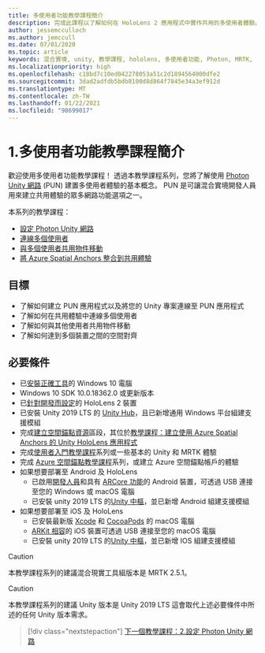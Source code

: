 ```yaml
---
title: 多使用者功能教學課程簡介
description: 完成此課程以了解如何在 HoloLens 2 應用程式中實作共用的多使用者體驗。
author: jessemcculloch
ms.author: jemccull
ms.date: 07/01/2020
ms.topic: article
keywords: 混合實境, unity, 教學課程, hololens, 多使用者功能, Photon, MRTK, 混合實境工具組, UWP, Azure 空間錨點
ms.localizationpriority: high
ms.openlocfilehash: c18bd7c10ed042278053a51c2d1894564000dfe2
ms.sourcegitcommit: 3dad2adfdb5bdb8100d8d864f7845e34a3ef912d
ms.translationtype: MT
ms.contentlocale: zh-TW
ms.lasthandoff: 01/22/2021
ms.locfileid: "98699017"
---
```

# <a name="1-introduction-to-the-multi-user-capabilities-tutorials"></a>1.多使用者功能教學課程簡介

歡迎使用多使用者功能教學課程！ 透過本教學課程系列，您將了解使用 <a href="https://www.photonengine.com/PUN" target="_blank">Photon Unity 網路</a> (PUN) 建置多使用者體驗的基本概念。 PUN 是可讓混合實境開發人員用來建立共用體驗的眾多網路功能選項之一。

本系列的教學課程：

* [設定 Photon Unity 網路](mr-learning-sharing-02.md)
* [連線多個使用者](mr-learning-sharing-03.md)
* [與多個使用者共用物件移動](mr-learning-sharing-04.md)
* [將 Azure Spatial Anchors 整合到共用體驗](mr-learning-sharing-05.md)

## <a name="objectives"></a>目標

* 了解如何建立 PUN 應用程式以及將您的 Unity 專案連線至 PUN 應用程式
* 了解如何在共用體驗中連線多個使用者
* 了解如何與其他使用者共用物件移動
* 了解如何達到多個裝置之間的空間對齊

## <a name="prerequisites"></a>必要條件

* 已[安裝正確工具](../../install-the-tools.md)的 Windows 10 電腦
* Windows 10 SDK 10.0.18362.0 或更新版本
* 已[針對開發而設定](../../platform-capabilities-and-apis/using-visual-studio.md#enabling-developer-mode)的 HoloLens 2 裝置
* 已安裝 Unity 2019 LTS 的 <a href="https://docs.unity3d.com/Manual/GettingStartedInstallingHub.html" target="_blank">Unity Hub</a>，且已新增通用 Windows 平台組建支援模組
* 完成[建立空間錨點資源](https://docs.microsoft.com/azure/spatial-anchors/quickstarts/get-started-unity-hololens#create-a-spatial-anchors-resource)區段，其位於[教學課程：建立使用 Azure Spatial Anchors 的 Unity HoloLens 應用程式](https://docs.microsoft.com/azure/spatial-anchors/quickstarts/get-started-unity-hololens)
* 完成[使用者入門教學課程](mr-learning-base-01.md)系列或一些基本的 Unity 和 MRTK 體驗
* 完成 [Azure 空間錨點教學課程](mr-learning-asa-01.md)系列，或建立 Azure 空間錨點帳戶的體驗
* 如果想要部署至 Android 及 HoloLens
  * 已啟用<a href="https://developer.android.com/studio/debug/dev-options" target="_blank">開發人員</a>和具有 <a href="https://developers.google.com/ar/discover/supported-devices" target="_blank">ARCore 功能</a>的 Android 裝置，可透過 USB 連接至您的 Windows 或 macOS 電腦
  * 已安裝 unity 2019 LTS 的<a href="https://docs.unity3d.com/Manual/GettingStartedInstallingHub.html" target="_blank">Unity 中樞</a>，並已新增 Android 組建支援模組
* 如果想要部署至 iOS 及 HoloLens
  * 已安裝最新版 <a href="https://geo.itunes.apple.com/us/app/xcode/id497799835?mt=12" target="_blank">Xcode</a> 和 <a href="https://cocoapods.org" target="_blank">CocoaPods</a> 的 macOS 電腦
  * <a href="https://developer.apple.com/documentation/arkit/verifying_device_support_and_user_permission" target="_blank">ARKit 相容</a>的 iOS 裝置可透過 USB 連接至您的 macOS 電腦
  * 已安裝 unity 2019 LTS 的<a href="https://docs.unity3d.com/Manual/GettingStartedInstallingHub.html" target="_blank">Unity 中樞</a>，並已新增 IOS 組建支援模組

> [!CAUTION]
> 本教學課程系列的建議混合現實工具組版本是 MRTK 2.5.1。

> [!CAUTION]
> 本教學課程系列的建議 Unity 版本是 Unity 2019 LTS 這會取代上述必要條件中所述的任何 Unity 版本需求。

> [!div class="nextstepaction"]
> [下一個教學課程：2.設定 Photon Unity 網路](mr-learning-sharing-02.md)

